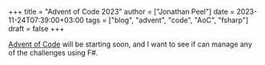 +++
title = "Advent of Code 2023"
author = ["Jonathan Peel"]
date = 2023-11-24T07:39:00+03:00
tags = ["blog", "advent", "code", "AoC", "fsharp"]
draft = false
+++

[Advent of Code](https://adventofcode.com/) will be starting soon, and I want to see if can manage any of the challenges using F#.
